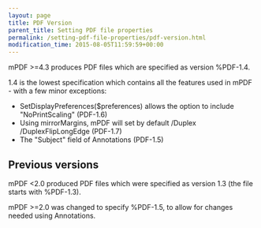 ```yaml
---
layout: page
title: PDF Version
parent_title: Setting PDF file properties
permalink: /setting-pdf-file-properties/pdf-version.html
modification_time: 2015-08-05T11:59:59+00:00
---
```


<p>mPDF &gt;=4.3 produces PDF files which are specified as version %PDF-1.4.</p>
<p>1.4 is the lowest specification which contains all the features used in mPDF - with a few minor exceptions:</p>
<ul>
<li>SetDisplayPreferences($preferences) allows the option to include "NoPrintScaling" (PDF-1.6)</li>
<li>Using mirrorMargins, mPDF will set by default /Duplex /DuplexFlipLongEdge (PDF-1.7)</li>
<li>The "Subject" field of Annotations (PDF-1.5)</li>
</ul>

## Previous versions

<p>mPDF &lt;2.0 produced PDF files which were specified as version 1.3 (the file starts with %PDF-1.3).</p>
<p>mPDF &gt;=2.0 was changed to specify %PDF-1.5, to allow for changes needed using Annotations.</p>
